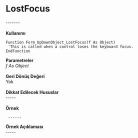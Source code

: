 # LostFocus

\-------\
\
**Kullanımı**

```
Function Form_UpDownObject_LostFocus(f As Object)
 'This is called when a control loses the keyboard focus.
EndFunction
```

**Parametreler**\
_f As Object_\
\
**Geri Dönüş Değeri**\
Yok\
\
**Dikkat Edilecek Hususlar**\
\-----\
\
**Örnek**

```
 ------
```

**Örnek Açıklaması**\
\-----

